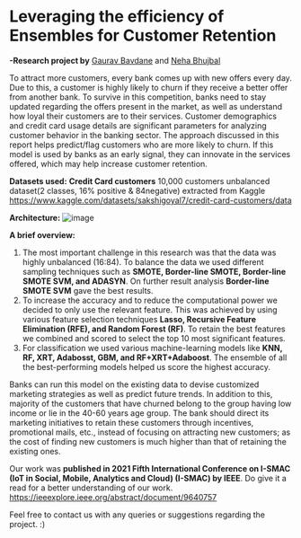 # Leveraging the efficiency of Ensembles for Customer Retention
**-Research project by** 
[Gaurav Bavdane](https://github.com/Gaurav6420) and
[Neha Bhujbal](https://github.com/nehabhujbal222) 

To attract more customers, every bank comes up with new offers every day. Due to this, a customer is highly likely to churn if they receive a better offer from another bank. To survive in this competition, banks need to stay updated regarding the offers present in the market, as well as understand how loyal their customers are to their services. Customer demographics and credit card usage details are significant parameters for analyzing customer behavior in the banking sector. The approach discussed in this report helps predict/flag customers who are more likely to churn. If this model is used by banks as an early signal, they can innovate in the services offered, which may help increase customer retention.

**Datasets used:**
**Credit Card customers** 10,000 customers unbalanced dataset(2 classes, 16% positive & 84negative) extracted from Kaggle https://www.kaggle.com/datasets/sakshigoyal7/credit-card-customers/data


**Architecture:**
![image](https://github.com/Gaurav6420/Bank-Customer-Churn/assets/58482510/e8a784f3-1bf0-42df-969e-ae4274b6e61a)

**A brief overview:**
1. The most important challenge in this research was that the data was highly unbalanced (16:84). To balance the data we used different sampling techniques such as **SMOTE, Border-line SMOTE, Border-line SMOTE SVM, and ADASYN**. On further result analysis **Border-line SMOTE SVM** gave the best results.
2. To increase the accuracy and to reduce the computational power we decided to only use the relevant feature. This was achieved by using various feature selection techniques **Lasso, Recursive Feature Elimination (RFE), and Random Forest (RF)**. To retain the best features we combined and scored to select the top 10 most significant features.
3. For classification we used various machine-learning models like **KNN, RF, XRT, Adabosst, GBM, and RF+XRT+Adaboost**. The ensemble of all the best-performing models helped us score the highest accuracy.


Banks can run this model on the existing data to devise customized marketing strategies as well as predict future trends. In addition to this, majority of the customers that have
churned belong to the group having low income or lie in the 40-60 years age group. The bank should direct its marketing initiatives to retain these customers through incentives, promotional mails, etc., instead of focusing on attracting new customers; as the cost of finding new customers is much higher than that of retaining the existing ones.

Our work was **published in 2021 Fifth International Conference on I-SMAC (IoT in Social, Mobile, Analytics and Cloud) (I-SMAC) by IEEE**. 
Do give it a read for a better understanding of our work.
https://ieeexplore.ieee.org/abstract/document/9640757

Feel free to contact us with any queries or suggestions regarding the project. :)
